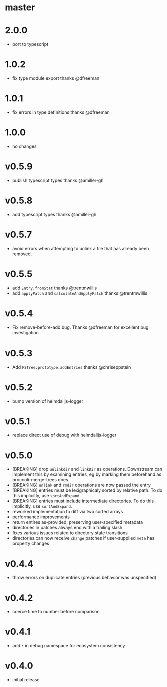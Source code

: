 # master

# 2.0.0

* port to typescript

# 1.0.2

* fix type module export thanks @dfreeman

# 1.0.1

* fix errors in type definitions thanks @dfreeman

# 1.0.0

* no changes

# v0.5.9

* publish typescript types thanks @amiller-gh

# v0.5.8

* add typescript types thanks @amiller-gh

# v0.5.7

* avoid errors when attempting to unlink a file that has already been removed.

# v0.5.5

* add `Entry.fromStat` thanks @trentmwillis
* add `applyPatch` and `calculateAndApplyPatch` thanks @trentmwillis

# v0.5.4

* Fix remove-before-add bug.  Thanks @dfreeman for excellent bug investigation

# v0.5.3

* Add `FSTree.prototype.addEntries` thanks @chriseppstein

# v0.5.2

* bump version of heimdalljs-logger

# v0.5.1

* replace direct use of debug with heimdalljs-logger

# v0.5.0

* [BREAKING] drop `unlinkdir` and `linkDir` as operations.  Downstream can
  implement this by examining entries, eg by marking them beforehand as
  broccoli-merge-trees does.
* [BREAKING] `unlink` and `rmdir` operations are now passed the entry
* [BREAKING] entries must be lexigraphicaly sorted by relative path.  To do this
  implicitly, use `sortAndExpand`.
* [BREAKING] entries must include intermediate directories.  To do this
  implicitly, use `sortAndExpand`.
* reworked implementation to diff via two sorted arrays
* performance improvements
* return entires as-provided, preserving user-specified metadata
* directories in patches always end with a trailing slash
* fixes various issues related to directory state transitions
* directories can now receive `change` patches if user-supplied `meta` has
  property changes

# v0.4.4

* throw errors on duplicate entries (previous behavior was unspecified)

# v0.4.2

* coerce time to number before comparison

# v0.4.1

* add `:` in debug namespace for ecosystem consistency

# v0.4.0

* initial release
